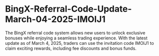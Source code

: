 # BingX-Referral-Code-Update-March-04-2025-IMOIJ1
The BingX referral code system allows new users to unlock exclusive bonuses while enjoying a seamless trading experience. With the latest update as of March 4, 2025, traders can use the invitation code IMOIJ1 to claim exciting rewards, including fee discounts and bonus funds.
